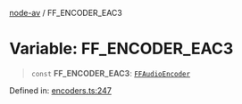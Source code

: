 [node-av](../globals.md) / FF\_ENCODER\_EAC3

# Variable: FF\_ENCODER\_EAC3

> `const` **FF\_ENCODER\_EAC3**: [`FFAudioEncoder`](../type-aliases/FFAudioEncoder.md)

Defined in: [encoders.ts:247](https://github.com/seydx/av/blob/f8631fc881b394300b1479f511d55cf1c370a87f/src/constants/encoders.ts#L247)
